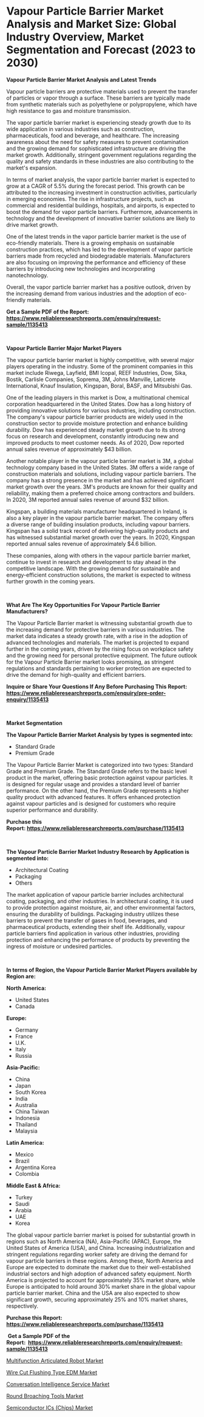 <p><h1>Vapour Particle Barrier Market Analysis and Market Size: Global Industry Overview, Market Segmentation and Forecast (2023 to 2030)</h1></p><p><strong>Vapour Particle Barrier Market Analysis and Latest Trends</strong></p>
<p><p>Vapour particle barriers are protective materials used to prevent the transfer of particles or vapor through a surface. These barriers are typically made from synthetic materials such as polyethylene or polypropylene, which have high resistance to gas and moisture transmission.</p><p>The vapor particle barrier market is experiencing steady growth due to its wide application in various industries such as construction, pharmaceuticals, food and beverage, and healthcare. The increasing awareness about the need for safety measures to prevent contamination and the growing demand for sophisticated infrastructure are driving the market growth. Additionally, stringent government regulations regarding the quality and safety standards in these industries are also contributing to the market's expansion.</p><p>In terms of market analysis, the vapor particle barrier market is expected to grow at a CAGR of 5.5% during the forecast period. This growth can be attributed to the increasing investment in construction activities, particularly in emerging economies. The rise in infrastructure projects, such as commercial and residential buildings, hospitals, and airports, is expected to boost the demand for vapor particle barriers. Furthermore, advancements in technology and the development of innovative barrier solutions are likely to drive market growth.</p><p>One of the latest trends in the vapor particle barrier market is the use of eco-friendly materials. There is a growing emphasis on sustainable construction practices, which has led to the development of vapor particle barriers made from recycled and biodegradable materials. Manufacturers are also focusing on improving the performance and efficiency of these barriers by introducing new technologies and incorporating nanotechnology.</p><p>Overall, the vapor particle barrier market has a positive outlook, driven by the increasing demand from various industries and the adoption of eco-friendly materials.</p></p>
<p><strong>Get a Sample PDF of the Report:&nbsp; <a href="https://www.reliableresearchreports.com/enquiry/request-sample/1135413">https://www.reliableresearchreports.com/enquiry/request-sample/1135413</a></strong></p>
<p>&nbsp;</p>
<p><strong>Vapour Particle Barrier Major Market Players</strong></p>
<p><p>The vapour particle barrier market is highly competitive, with several major players operating in the industry. Some of the prominent companies in this market include Riwega, Layfield, BMI Icopal, REEF Industries, Dow, Sika, Bostik, Carlisle Companies, Soprema, 3M, Johns Manville, Laticrete International, Knauf Insulation, Kingspan, Boral, BASF, and Mitsubishi Gas.</p><p>One of the leading players in this market is Dow, a multinational chemical corporation headquartered in the United States. Dow has a long history of providing innovative solutions for various industries, including construction. The company's vapour particle barrier products are widely used in the construction sector to provide moisture protection and enhance building durability. Dow has experienced steady market growth due to its strong focus on research and development, constantly introducing new and improved products to meet customer needs. As of 2020, Dow reported annual sales revenue of approximately $43 billion.</p><p>Another notable player in the vapour particle barrier market is 3M, a global technology company based in the United States. 3M offers a wide range of construction materials and solutions, including vapour particle barriers. The company has a strong presence in the market and has achieved significant market growth over the years. 3M's products are known for their quality and reliability, making them a preferred choice among contractors and builders. In 2020, 3M reported annual sales revenue of around $32 billion.</p><p>Kingspan, a building materials manufacturer headquartered in Ireland, is also a key player in the vapour particle barrier market. The company offers a diverse range of building insulation products, including vapour barriers. Kingspan has a solid track record of delivering high-quality products and has witnessed substantial market growth over the years. In 2020, Kingspan reported annual sales revenue of approximately $4.6 billion.</p><p>These companies, along with others in the vapour particle barrier market, continue to invest in research and development to stay ahead in the competitive landscape. With the growing demand for sustainable and energy-efficient construction solutions, the market is expected to witness further growth in the coming years.</p></p>
<p>&nbsp;</p>
<p><strong>What Are The Key Opportunities For Vapour Particle Barrier Manufacturers?</strong></p>
<p><p>The Vapour Particle Barrier market is witnessing substantial growth due to the increasing demand for protective barriers in various industries. The market data indicates a steady growth rate, with a rise in the adoption of advanced technologies and materials. The market is projected to expand further in the coming years, driven by the rising focus on workplace safety and the growing need for personal protective equipment. The future outlook for the Vapour Particle Barrier market looks promising, as stringent regulations and standards pertaining to worker protection are expected to drive the demand for high-quality and efficient barriers.</p></p>
<p><strong>Inquire or Share Your Questions If Any Before Purchasing This Report: <a href="https://www.reliableresearchreports.com/enquiry/pre-order-enquiry/1135413">https://www.reliableresearchreports.com/enquiry/pre-order-enquiry/1135413</a></strong></p>
<p>&nbsp;</p>
<p><strong>Market Segmentation</strong></p>
<p><strong>The Vapour Particle Barrier Market Analysis by types is segmented into:</strong></p>
<p><ul><li>Standard Grade</li><li>Premium Grade</li></ul></p>
<p><p>The Vapour Particle Barrier Market is categorized into two types: Standard Grade and Premium Grade. The Standard Grade refers to the basic level product in the market, offering basic protection against vapour particles. It is designed for regular usage and provides a standard level of barrier performance. On the other hand, the Premium Grade represents a higher quality product with advanced features. It offers enhanced protection against vapour particles and is designed for customers who require superior performance and durability.</p></p>
<p><strong>Purchase this Report:&nbsp;<a href="https://www.reliableresearchreports.com/purchase/1135413">https://www.reliableresearchreports.com/purchase/1135413</a></strong></p>
<p>&nbsp;</p>
<p><strong>The Vapour Particle Barrier Market Industry Research by Application is segmented into:</strong></p>
<p><ul><li>Architectural Coating</li><li>Packaging</li><li>Others</li></ul></p>
<p><p>The market application of vapour particle barrier includes architectural coating, packaging, and other industries. In architectural coating, it is used to provide protection against moisture, air, and other environmental factors, ensuring the durability of buildings. Packaging industry utilizes these barriers to prevent the transfer of gases in food, beverages, and pharmaceutical products, extending their shelf life. Additionally, vapour particle barriers find application in various other industries, providing protection and enhancing the performance of products by preventing the ingress of moisture or undesired particles.</p></p>
<p>&nbsp;</p>
<p><strong>In terms of Region, the Vapour Particle Barrier Market Players available by Region are:</strong></p>
<p>
    <p> <strong> North America: </strong>
        <ul>
            <li>United States</li>
            <li>Canada</li>
        </ul>
        </p> 
    <p> <strong> Europe: </strong>
        <ul>
            <li>Germany</li>
            <li>France</li>
            <li>U.K.</li>
            <li>Italy</li>
            <li>Russia</li>
        </ul>
        </p> 
    <p> <strong> Asia-Pacific: </strong>
        <ul>
            <li>China</li>
            <li>Japan</li>
            <li>South Korea</li>
            <li>India</li>
            <li>Australia</li>
            <li>China Taiwan</li>
            <li>Indonesia</li>
            <li>Thailand</li>
            <li>Malaysia</li>
        </ul>
        </p> 
    <p> <strong> Latin America: </strong>
        <ul>
            <li>Mexico</li>
            <li>Brazil</li>
            <li>Argentina Korea</li>
            <li>Colombia</li>
        </ul>
        </p> 
    <p> <strong> Middle East & Africa: </strong>
        <ul>
            <li>Turkey</li>
            <li>Saudi</li>
            <li>Arabia</li>
            <li>UAE</li>
            <li>Korea</li>
        </ul>
    </p>
    </p>
<p><p>The global vapour particle barrier market is poised for substantial growth in regions such as North America (NA), Asia-Pacific (APAC), Europe, the United States of America (USA), and China. Increasing industrialization and stringent regulations regarding worker safety are driving the demand for vapour particle barriers in these regions. Among these, North America and Europe are expected to dominate the market due to their well-established industrial sectors and high adoption of advanced safety equipment. North America is projected to account for approximately 35% market share, while Europe is anticipated to hold around 30% market share in the global vapour particle barrier market. China and the USA are also expected to show significant growth, securing approximately 25% and 10% market shares, respectively.</p></p>
<p><strong>Purchase this Report: <a href="https://www.reliableresearchreports.com/purchase/1135413">https://www.reliableresearchreports.com/purchase/1135413</a></strong></p>
<p>&nbsp;<strong>Get a Sample PDF of the Report:&nbsp;&nbsp;<a href="https://www.reliableresearchreports.com/enquiry/request-sample/1135413">https://www.reliableresearchreports.com/enquiry/request-sample/1135413</a></strong></p>
<p><strong></strong></p>
<p><p><a href="https://medium.com/@kevinbarnes75/multifunction-articulated-robot-market-size-market-outlook-and-market-forecast-2023-to-2030-f084fef304d9">Multifunction Articulated Robot Market</a></p><p><a href="https://www.linkedin.com/pulse/wire-cut-flushing-type-edm-market-insights-players/">Wire Cut Flushing Type EDM Market</a></p><p><a href="https://github.com/lbird53714/Market-Research-Report-List-1/blob/main/conversation-intelligence-service-market.md">Conversation Intelligence Service Market</a></p><p><a href="https://www.linkedin.com/pulse/round-broaching-tools-market-share-amp-new-trends-analysis/">Round Broaching Tools Market</a></p><p><a href="https://github.com/mabutironaldo/Market-Research-Report-List-1/blob/main/semiconductor-ics-chips-market.md">Semiconductor ICs (Chips) Market</a></p></p>